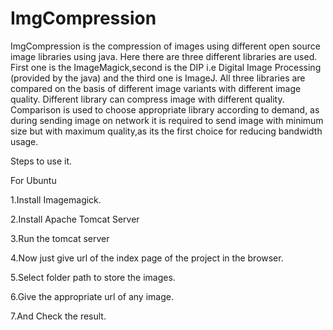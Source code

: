 # ImgCompression
ImgCompression is the compression of images using different open source image libraries using java.
Here there are three different libraries are used. 
First one is the ImageMagick,second is the DIP i.e Digital Image Processing (provided by the java) and the third one is ImageJ.
All three libraries are compared on the basis of different image variants with different image quality. 
Different library can compress image with different quality.
Comparison is used to choose appropriate library according to demand, 
as during sending image on network it is required to send image with minimum size but with maximum quality,as its the first choice for reducing bandwidth usage.

Steps to use it.

For Ubuntu

1.Install Imagemagick.

2.Install Apache Tomcat Server

3.Run the tomcat server

4.Now just give url of the index page of the project in the browser.

5.Select folder path to store the images.

6.Give the appropriate url of any image.

7.And Check the result.
